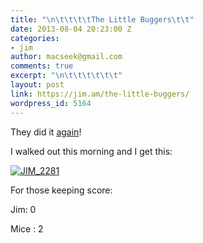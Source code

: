 ```yaml
---
title: "\n\t\t\t\tThe Little Buggers\t\t"
date: 2013-08-04 20:23:00 Z
categories:
- jim
author: macseek@gmail.com
comments: true
excerpt: "\n\t\t\t\t\t\t"
layout: post
link: https://jim.am/the-little-buggers/
wordpress_id: 5164
---
```


They did it [again](http://jim.am/of-mice-and-men/)!




I walked out this morning and I get this:




[![JIM_2281](http://jim.am/images/2013/08/JIM_2281.jpg)](http://jim.am/images/2013/08/JIM_2281.jpg)




For those keeping score:




Jim: 0  

Mice : 2


		
